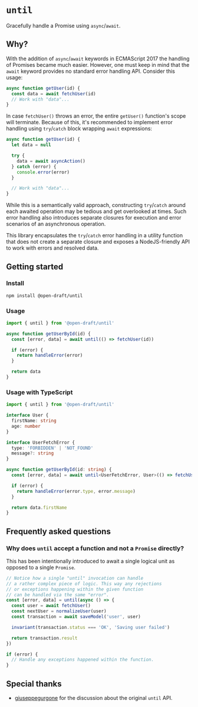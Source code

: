 # `until`

Gracefully handle a Promise using `async`/`await`.

## Why?

With the addition of `async`/`await` keywords in ECMAScript 2017 the handling of Promises became much easier. However, one must keep in mind that the `await` keyword provides no standard error handling API. Consider this usage:

```js
async function getUser(id) {
  const data = await fetchUser(id)
  // Work with "data"...
}
```

In case `fetchUser()` throws an error, the entire `getUser()` function's scope will terminate. Because of this, it's recommended to implement error handling using `try`/`catch` block wrapping `await` expressions:

```js
async function getUser(id) {
  let data = null

  try {
    data = await asyncAction()
  } catch (error) {
    console.error(error)
  }

  // Work with "data"...
}
```

While this is a semantically valid approach, constructing `try`/`catch` around each awaited operation may be tedious and get overlooked at times. Such error handling also introduces separate closures for execution and error scenarios of an asynchronous operation.

This library encapsulates the `try`/`catch` error handling in a utility function that does not create a separate closure and exposes a NodeJS-friendly API to work with errors and resolved data.

## Getting started

### Install

```bash
npm install @open-draft/until
```

### Usage

```js
import { until } from '@open-draft/until'

async function getUserById(id) {
  const [error, data] = await until(() => fetchUser(id))

  if (error) {
    return handleError(error)
  }

  return data
}
```

### Usage with TypeScript

```ts
import { until } from '@open-draft/until'

interface User {
  firstName: string
  age: number
}

interface UserFetchError {
  type: 'FORBIDDEN' | 'NOT_FOUND'
  message?: string
}

async function getUserById(id: string) {
  const [error, data] = await until<UserFetchError, User>(() => fetchUser(id))

  if (error) {
    return handleError(error.type, error.message)
  }

  return data.firstName
}
```

## Frequently asked questions

### Why does `until` accept a function and not a `Promise` directly?

This has been intentionally introduced to await a single logical unit as opposed to a single `Promise`.

```js
// Notice how a single "until" invocation can handle
// a rather complex piece of logic. This way any rejections
// or exceptions happening within the given function
// can be handled via the same "error".
const [error, data] = until(async () => {
  const user = await fetchUser()
  const nextUser = normalizeUser(user)
  const transaction = await saveModel('user', user)

  invariant(transaction.status === 'OK', 'Saving user failed')

  return transaction.result
})

if (error) {
  // Handle any exceptions happened within the function.
}
```

## Special thanks

- [giuseppegurgone](https://twitter.com/giuseppegurgone) for the discussion about the original `until` API.
